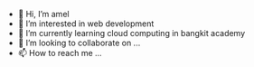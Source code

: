 - 👋 Hi, I’m amel
- 👀 I’m interested in web development
- 🌱 I’m currently learning cloud computing in bangkit academy
- 💞️ I’m looking to collaborate on ...
- 📫 How to reach me ...

<!---
rizkyameliaaaa/rizkyameliaaaa is a ✨ special ✨ repository because its `README.md` (this file) appears on your GitHub profile.
You can click the Preview link to take a look at your changes.
--->
